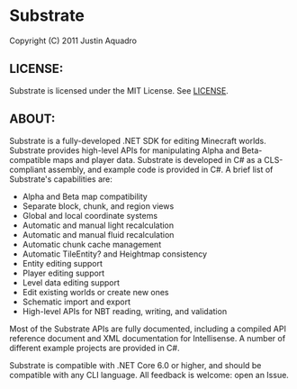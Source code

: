 # Substrate

Copyright (C) 2011 Justin Aquadro

## LICENSE:

Substrate is licensed under the MIT License. See [LICENSE](./LICENSE).

## ABOUT:

Substrate is a fully-developed .NET SDK for editing Minecraft worlds. Substrate
provides high-level APIs for manipulating Alpha and Beta-compatible
maps and player data. Substrate is developed in C# as a CLS-compliant assembly,
and example code is provided in C#. A brief list of
Substrate's capabilities are:

* Alpha and Beta map compatibility
* Separate block, chunk, and region views
* Global and local coordinate systems
* Automatic and manual light recalculation
* Automatic and manual fluid recalculation
* Automatic chunk cache management
* Automatic TileEntity? and Heightmap consistency
* Entity editing support
* Player editing support
* Level data editing support
* Edit existing worlds or create new ones
* Schematic import and export
* High-level APIs for NBT reading, writing, and validation

Most of the Substrate APIs are fully documented, including a compiled API
reference document and XML documentation for Intellisense. A number of
different example projects are provided in C#.

Substrate is compatible with .NET Core 6.0 or higher, and should
be compatible with any CLI language. All feedback is welcome: open an Issue.